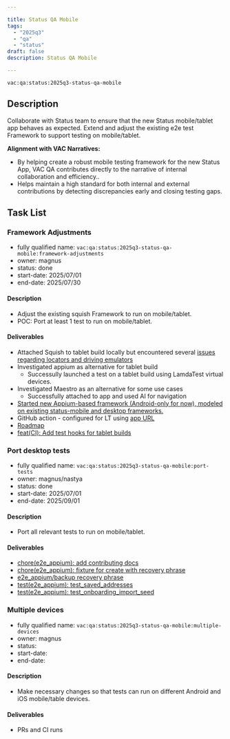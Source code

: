 ```yaml
---

title: Status QA Mobile
tags:
  - "2025q3"
  - "qa"
  - "status"
draft: false
description: Status QA Mobile

---
```


`vac:qa:status:2025q3-status-qa-mobile`

## Description
Collaborate with Status team to ensure that the new Status mobile/tablet app behaves as expected.
Extend and adjust the existing e2e test Framework to support testing on mobile/tablet.


**Alignment with VAC Narratives:**
* By helping create a robust mobile testing framework for the new Status App, 
  VAC QA contributes directly to the narrative of internal collaboration and efficiency..
* Helps maintain a high standard for both internal and external contributions 
  by detecting discrepancies early and closing testing gaps.

## Task List

### Framework Adjustments

* fully qualified name: `vac:qa:status:2025q3-status-qa-mobile:framework-adjustments`
* owner: magnus
* status: done
* start-date: 2025/07/01
* end-date: 2025/07/30

#### Description
- Adjust the existing squish Framework to run on mobile/tablet.
- POC: Port at least 1 test to run on mobile/tablet.

#### Deliverables
- Attached Squish to tablet build locally but encountered several [issues regarding locators and driving emulators](https://www.notion.so/Test-automation-for-tablet-builds-Squish-Appium-etc-2288f96fb65c80a5bc44e77bc4349d81?source=copy_link)
- Investigated appium as alternative for tablet build
  - Successully launched a test on a tablet build using LamdaTest virtual devices. 
- Investigated Maestro as an alternative for some use cases 
  -  Successfully attached to app and used AI for navigation
- [Started new Appium-based framework (Android-only for now), modeled on existing status-mobile and desktop frameworks.](https://github.com/status-im/status-desktop/pull/18366)
- GitHub action - configured for LT using [app URL](https://github.com/status-im/status-desktop/blob/fc30d8474619be74c0a0c7429a919372a322d36a/.github/workflows/e2e-appium-android.yml)
- [Roadmap](https://github.com/status-im/status-desktop/issues/18436)
- [feat(CI): Add test hooks for tablet builds](https://github.com/status-im/status-desktop/pull/18765)

### Port desktop tests

* fully qualified name: `vac:qa:status:2025q3-status-qa-mobile:port-tests`
* owner: magnus/nastya
* status: done
* start-date: 2025/07/01
* end-date: 2025/09/01

#### Description
- Port all relevant tests to run on mobile/tablet.

#### Deliverables
- [chore(e2e_appium): add contributing docs](https://github.com/status-im/status-desktop/pull/18670)
- [chore(e2e_appium): fixture for create with recovery phrase](https://github.com/status-im/status-desktop/pull/18698)
- [e2e_appium/backup recovery phrase](https://github.com/status-im/status-desktop/pull/18796)
- [test(e2e_appium): test_saved_addresses](https://github.com/status-im/status-desktop/pull/18848)
- [test(e2e_appium): test_onboarding_import_seed](https://github.com/status-im/status-desktop/pull/18852)

### Multiple devices

* fully qualified name: `vac:qa:status:2025q3-status-qa-mobile:multiple-devices`
* owner: magnus
* status: 
* start-date:
* end-date: 

#### Description
- Make necessary changes so that tests can run on different Android and iOS mobile/table devices.

#### Deliverables
- PRs and CI runs
